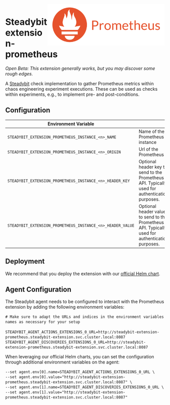 <img src="./logo.png" height="130" align="right" alt="Prometheus logo depicting a fire next to the text 'Prometheus'">

# Steadybit extension-prometheus

*Open Beta: This extension generally works, but you may discover some rough edges.*

A [Steadybit](https://www.steadybit.com/) check implementation to gather Prometheus metrics within chaos engineering experiment executions. These can be used as checks within experiments, e.g., to implement pre- and post-conditions.

## Configuration

| Environment Variable                                       |                                                                                                  |
|------------------------------------------------------------|--------------------------------------------------------------------------------------------------|
| `STEADYBIT_EXTENSION_PROMETHEUS_INSTANCE_<n>_NAME`         | Name of the Prometheus instance                                                                  |
| `STEADYBIT_EXTENSION_PROMETHEUS_INSTANCE_<n>_ORIGIN`       | Url of the Prometheus                                                                            |
| `STEADYBIT_EXTENSION_PROMETHEUS_INSTANCE_<n>_HEADER_KEY`   | Optional header key to send to the Prometheus API. Typically used for authentication purposes.   |
| `STEADYBIT_EXTENSION_PROMETHEUS_INSTANCE_<n>_HEADER_VALUE` | Optional header value to send to the Prometheus API. Typically used for authentication purposes. |


## Deployment

We recommend that you deploy the extension with our [official Helm chart](https://github.com/steadybit/extension-prometheus/tree/main/charts/steadybit-extension-prometheus).

## Agent Configuration

The Steadybit agent needs to be configured to interact with the Prometheus extension by adding the following environment variables:

```shell
# Make sure to adapt the URLs and indices in the environment variables names as necessary for your setup

STEADYBIT_AGENT_ACTIONS_EXTENSIONS_0_URL=http://steadybit-extension-prometheus.steadybit-extension.svc.cluster.local:8087
STEADYBIT_AGENT_DISCOVERIES_EXTENSIONS_0_URL=http://steadybit-extension-prometheus.steadybit-extension.svc.cluster.local:8087
```

When leveraging our official Helm charts, you can set the configuration through additional environment variables on the agent:

```
--set agent.env[0].name=STEADYBIT_AGENT_ACTIONS_EXTENSIONS_0_URL \
--set agent.env[0].value="http://steadybit-extension-prometheus.steadybit-extension.svc.cluster.local:8087" \
--set agent.env[1].name=STEADYBIT_AGENT_DISCOVERIES_EXTENSIONS_0_URL \
--set agent.env[1].value="http://steadybit-extension-prometheus.steadybit-extension.svc.cluster.local:8087"
```
